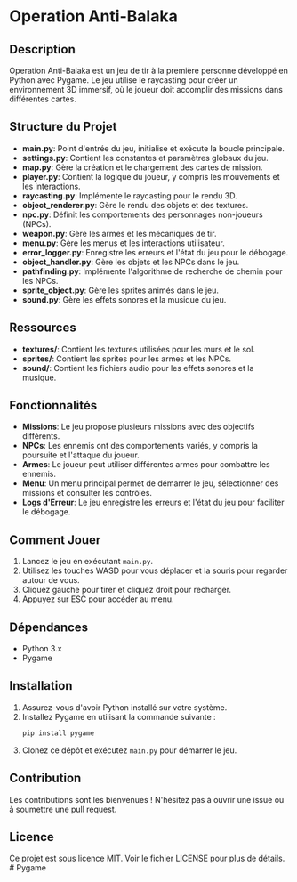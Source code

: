 # Operation Anti-Balaka

## Description
Operation Anti-Balaka est un jeu de tir à la première personne développé en Python avec Pygame. Le jeu utilise le raycasting pour créer un environnement 3D immersif, où le joueur doit accomplir des missions dans différentes cartes.

## Structure du Projet
- **main.py**: Point d'entrée du jeu, initialise et exécute la boucle principale.
- **settings.py**: Contient les constantes et paramètres globaux du jeu.
- **map.py**: Gère la création et le chargement des cartes de mission.
- **player.py**: Contient la logique du joueur, y compris les mouvements et les interactions.
- **raycasting.py**: Implémente le raycasting pour le rendu 3D.
- **object_renderer.py**: Gère le rendu des objets et des textures.
- **npc.py**: Définit les comportements des personnages non-joueurs (NPCs).
- **weapon.py**: Gère les armes et les mécaniques de tir.
- **menu.py**: Gère les menus et les interactions utilisateur.
- **error_logger.py**: Enregistre les erreurs et l'état du jeu pour le débogage.
- **object_handler.py**: Gère les objets et les NPCs dans le jeu.
- **pathfinding.py**: Implémente l'algorithme de recherche de chemin pour les NPCs.
- **sprite_object.py**: Gère les sprites animés dans le jeu.
- **sound.py**: Gère les effets sonores et la musique du jeu.

## Ressources
- **textures/**: Contient les textures utilisées pour les murs et le sol.
- **sprites/**: Contient les sprites pour les armes et les NPCs.
- **sound/**: Contient les fichiers audio pour les effets sonores et la musique.

## Fonctionnalités
- **Missions**: Le jeu propose plusieurs missions avec des objectifs différents.
- **NPCs**: Les ennemis ont des comportements variés, y compris la poursuite et l'attaque du joueur.
- **Armes**: Le joueur peut utiliser différentes armes pour combattre les ennemis.
- **Menu**: Un menu principal permet de démarrer le jeu, sélectionner des missions et consulter les contrôles.
- **Logs d'Erreur**: Le jeu enregistre les erreurs et l'état du jeu pour faciliter le débogage.

## Comment Jouer
1. Lancez le jeu en exécutant `main.py`.
2. Utilisez les touches WASD pour vous déplacer et la souris pour regarder autour de vous.
3. Cliquez gauche pour tirer et cliquez droit pour recharger.
4. Appuyez sur ESC pour accéder au menu.

## Dépendances
- Python 3.x
- Pygame

## Installation
1. Assurez-vous d'avoir Python installé sur votre système.
2. Installez Pygame en utilisant la commande suivante :
   ```bash
   pip install pygame
   ```
3. Clonez ce dépôt et exécutez `main.py` pour démarrer le jeu.

## Contribution
Les contributions sont les bienvenues ! N'hésitez pas à ouvrir une issue ou à soumettre une pull request.

## Licence
Ce projet est sous licence MIT. Voir le fichier LICENSE pour plus de détails. #   P y g a m e  
 